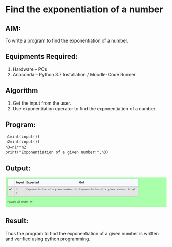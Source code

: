 # Find the exponentiation of a number

## AIM:
To write a program to find the exponentiation of a number.

## Equipments Required:
1. Hardware – PCs
2. Anaconda – Python 3.7 Installation / Moodle-Code Runner

## Algorithm
1. Get the input from the user.
2. Use exponentiation operator to find the exponentiation of a number.

## Program:
```
n1=int(input())
n2=int(input())
n3=n1**n2
print("Exponentiation of a given number:",n3)

```

## Output:
![exponentiation of a number](expo.JPG)


## Result:
Thus the program to find the exponentiation of a given number is written and verified using python programming.
